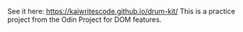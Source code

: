 See it here: https://kaiwritescode.github.io/drum-kit/
This is a practice project from the Odin Project for DOM features.
